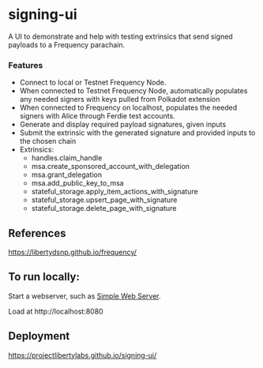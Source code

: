 # signing-ui

A UI to demonstrate and help with testing extrinsics that send signed payloads to a Frequency parachain.

### Features

- Connect to local or Testnet Frequency Node.
- When connected to Testnet Frequency Node, automatically populates any needed signers with keys pulled from Polkadot extension
- When connected to Frequency on localhost, populates the needed signers with Alice through Ferdie test accounts.
- Generate and display required payload signatures, given inputs
- Submit the extrinsic with the generated signature and provided inputs to the chosen chain
- Extrinsics:
  - handles.claim_handle
  - msa.create_sponsored_account_with_delegation
  - msa.grant_delegation
  - msa.add_public_key_to_msa
  - stateful_storage.apply_item_actions_with_signature
  - stateful_storage.upsert_page_with_signature
  - stateful_storage.delete_page_with_signature

## References

https://libertydsnp.github.io/frequency/

## To run locally:

Start a webserver, such as [Simple Web Server](https://simplewebserver.org/).

Load at http://localhost:8080

## Deployment

https://projectlibertylabs.github.io/signing-ui/
